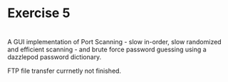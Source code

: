 # Exercise 5
#
A GUI implementation of Port Scanning - slow in-order, slow randomized and efficient scanning - and brute force password guessing using a dazzlepod password dictionary. 

FTP file transfer currnetly not finished. 

